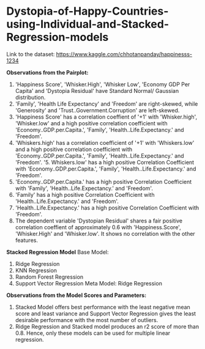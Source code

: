 # Dystopia-of-Happy-Countries-using-Individual-and-Stacked-Regression-models

Link to the dataset:
https://www.kaggle.com/chhotanpanday/happinesss-1234


**Observations from the Pairplot:**
1. 'Happiness Score', 'Whisker.High', 'Whisker Low', 'Economy GDP Per Capita' and 'Dystopia Residual' have Standard Normal/ Gaussian distribution.
2. 'Family', 'Health Life Expectancy' and 'Freedom' are right-skewed, while 'Generosity' and 'Trust..Government.Corruption' are left-skewed.
3. 'Happiness Score' has a correlation coeffient of '+1' with 'Whisker.high', 'Whisker.low' and a high positive correlation coefficient with 'Economy..GDP.per.Capita.', 'Family', 'Health..Life.Expectancy.' and 'Freedom'. 
4. 'Whiskers.high' has a correlation coefficient of '+1' with 'Whiskers.low' and a high positive correlation coefficient with 'Economy..GDP.per.Capita.', 'Family', 'Health..Life.Expectancy.' and 'Freedom'.
'5. Whiskers.low' has a high positive Correlation Coefficient with 'Economy..GDP.per.Capita.', 'Family', 'Health..Life.Expectancy.' and 'Freedom'.
6. 'Economy..GDP.per.Capita.' has a high positive Correlation Coefficient with 'Family', 'Health..Life.Expectancy.' and 'Freedom'.
7. 'Family' has a high positive Correlation Coefficient with 'Health..Life.Expectancy.' and 'Freedom'.
8. 'Health..Life.Expectancy.' has a high positive Correlation Coefficient with 'Freedom'.
9. The dependent variable 'Dystopian Residual' shares a fair positive correlation coeffient of approximately 0.6 with 'Happiness.Score', 'Whisker.High' and 'Whisker.low'. It shows no correlation with the other features.

**Stacked Regression Model**
Base Model: 
1. Ridge Regression
2. KNN Regression
3. Random Forest Regression
4. Support Vector Regression
Meta Model: Ridge Regression

**Observations from the Model Scores and Parameters:**
1. Stacked Model offers best performance with the least negative mean score and least variance and Support Vector Regression gives the least desirable performance with the most number of outliers.
2. Ridge Regression and Stacked model produces an r2 score of more than 0.8. Hence, only these models can be used for multiple linear regression.
